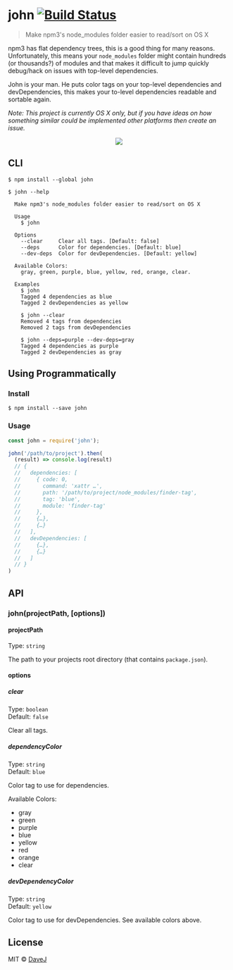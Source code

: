 # john [![Build Status](https://travis-ci.org/davej/john.svg?branch=master)](https://travis-ci.org/davej/john)

> Make npm3's node_modules folder easier to read/sort on OS X

npm3 has flat dependency trees, this is a good thing for many reasons.
Unfortunately, this means your `node_modules` folder might contain hundreds (or thousands?)
of modules and that makes it difficult to jump quickly debug/hack on issues with top-level dependencies.

John is your man. He puts color tags on your top-level dependencies and devDependencies,
this makes your to-level dependencies readable and sortable again.

*Note: This project is currently OS X only, but if you have ideas on how something similar could be implemented other platforms then create an issue.*

<p align="center"><img src ="https://cdn.rawgit.com/davej/john/a2b79a0ffc8da296d382bd99b29977195cb3976c/usage.gif" /></p>

## CLI

```
$ npm install --global john
```

```
$ john --help

  Make npm3's node_modules folder easier to read/sort on OS X

  Usage
    $ john

  Options
    --clear     Clear all tags. [Default: false]
    --deps      Color for dependencies. [Default: blue]
    --dev-deps  Color for devDependencies. [Default: yellow]

  Available Colors:
    gray, green, purple, blue, yellow, red, orange, clear.

  Examples
    $ john
    Tagged 4 dependencies as blue
    Tagged 2 devDependencies as yellow

    $ john --clear
    Removed 4 tags from dependencies
    Removed 2 tags from devDependencies

    $ john --deps=purple --dev-deps=gray
    Tagged 4 dependencies as purple
    Tagged 2 devDependencies as gray
```


## Using Programmatically

### Install

```
$ npm install --save john
```

### Usage

```js
const john = require('john');

john('/path/to/project').then(
  (result) => console.log(result)
  // {
  //   dependencies: [
  //     { code: 0,
  //       command: 'xattr …',
  //       path: '/path/to/project/node_modules/finder-tag',
  //       tag: 'blue',
  //       module: 'finder-tag'
  //     },
  //     {…},
  //     {…}
  //   ],
  //   devDependencies: [
  //     {…},
  //     {…}
  //   ]
  // }
)
```


## API

### john(projectPath, [options])

#### projectPath

Type: `string`

The path to your projects root directory (that contains `package.json`).

#### options

##### clear

Type: `boolean`  
Default: `false`

Clear all tags.

##### dependencyColor

Type: `string`  
Default: `blue`

Color tag to use for dependencies.

Available Colors:
* gray
* green
* purple
* blue
* yellow
* red
* orange
* clear

##### devDependencyColor

Type: `string`  
Default: `yellow`

Color tag to use for devDependencies. See available colors above.


## License

MIT © [DaveJ](https://twitter.com/DaveJ)
